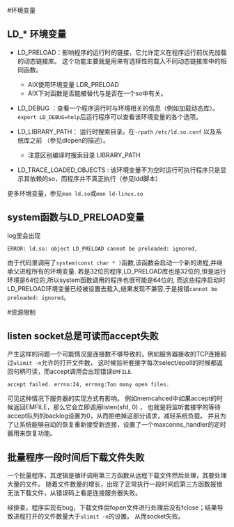 #环境变量

## LD_* 环境变量

* LD_PRELOAD：影响程序的运行时的链接，它允许定义在程序运行前优先加载的动态链接库。
这个功能主要就是用来有选择性的载入不同动态链接库中的相同函数。
   * AIX使用环境变量 LDR_PRELOAD   
   * AIX下对函数是否能被替代与是否在一个so中有关。  
* LD_DEBUG ：查看一个程序运行时与环境相关的信息（例如加载动态库）。
`export LD_DEBUG=help`后运行程序可以查看该环境变量的各个选项。

* LD_LIBRARY_PATH： 运行时搜索目录。在`-rpath` `/etc/ld.so.conf` 以及系统库之前 （参见dlopen的描述）。
   * 注意区别编译时搜索目录 LIBRARY_PATH

* LD_TRACE_LOADED_OBJECTS : 该环境变量不为空时运行可执行程序只是显示其依赖的so，而程序并不真正执行（参见ldd脚本）

更多环境变量，参见`man ld.so`或`man ld-linux.so`

## system函数与LD_PRELOAD变量
log里会出现 
```
ERROR: ld.so: object LD_PRELOAD cannot be preloaded: ignored,
```
由于代码里调用了`system(const char * )`函数,该函数会启动一个新的进程,并继承父进程所有的环境变量.
若是32位的程序,LD_PRELOAD库也是32位的,但是运行环境是64位的,所以system函数调用的程序也很可能是64位的,
而这些程序启动时LD_PRELOAD环境变量已经被设置去载入,结果发现不兼容,于是报错`cannot be preloaded: ignored`。

#资源限制

## listen socket总是可读而accept失败
产生这样的问题一个可能情况是连接数不够导致的，例如服务器接收的TCP连接超过`ulimit -n`允许的打开文件数，
这时候监听套接字每次select/epoll的时候都返回句柄可读，而accept调用会出现错误`EMFILE`. 
```
accept failed. errno:24, errmsg:Too many open files.
```
可见这种情况下服务器的实现方式有影响。
例如memcahced中如果accept的时候返回EMFILE，那么它会立即调用listen(sfd, 0) ，
也就是将监听套接字的等待accept队列的backlog设置为0，从而拒绝掉这部分请求，减轻系统负载。
并且为了让系统能够自动的恢复重新接受新连接，设置了一个maxconns_handler的定时器用来恢复功能。

## 批量程序一段时间后下载文件失败
一个批量程序，其逻辑是循环调用第三方函数从远程下载文件然后处理，其要处理大量的文件。
随着文件数量的增长，出现了正常执行一段时间后第三方函数报错无法下载文件，从错误码上看是连接服务器失败。

经排查，程序实现有bug，下载文件后fopen文件进行处理后没有fclose；结果导致进程打开的文件数量大于`ulimit -n`的设置。
从而socket失败。


